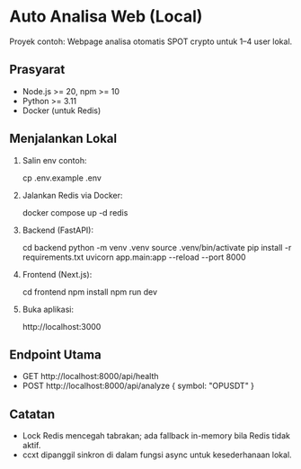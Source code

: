 # Auto Analisa Web (Local)

Proyek contoh: Webpage analisa otomatis SPOT crypto untuk 1–4 user lokal.

## Prasyarat
- Node.js >= 20, npm >= 10
- Python >= 3.11
- Docker (untuk Redis)

## Menjalankan Lokal
1) Salin env contoh:
   
   cp .env.example .env

2) Jalankan Redis via Docker:
   
   docker compose up -d redis

3) Backend (FastAPI):
   
   cd backend
   python -m venv .venv
   source .venv/bin/activate
   pip install -r requirements.txt
   uvicorn app.main:app --reload --port 8000

4) Frontend (Next.js):
   
   cd frontend
   npm install
   npm run dev

5) Buka aplikasi:
   
   http://localhost:3000

## Endpoint Utama
- GET http://localhost:8000/api/health
- POST http://localhost:8000/api/analyze { symbol: "OPUSDT" }

## Catatan
- Lock Redis mencegah tabrakan; ada fallback in-memory bila Redis tidak aktif.
- ccxt dipanggil sinkron di dalam fungsi async untuk kesederhanaan lokal.


